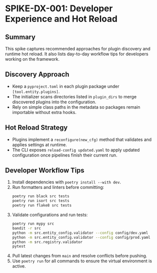 # SPIKE-DX-001: Developer Experience and Hot Reload

## Summary
This spike captures recommended approaches for plugin discovery and runtime hot reload. It also lists day-to-day workflow tips for developers working on the framework.

## Discovery Approach
- Keep a `pyproject.toml` in each plugin package under `[tool.entity.plugins]`.
- The initializer scans directories listed in `plugin_dirs` to merge discovered plugins into the configuration.
- Rely on simple class paths in the metadata so packages remain importable without extra hooks.

## Hot Reload Strategy
- Plugins implement a `reconfigure(new_cfg)` method that validates and applies settings at runtime.
- The CLI exposes `reload-config updated.yaml` to apply updated configuration once pipelines finish their current run.

## Developer Workflow Tips
1. Install dependencies with `poetry install --with dev`.
2. Run formatters and linters before committing:
   ```bash
   poetry run black src tests
   poetry run isort src tests
   poetry run flake8 src tests
   ```
3. Validate configurations and run tests:
   ```bash
   poetry run mypy src
   bandit -r src
   python -m src.entity_config.validator --config config/dev.yaml
   python -m src.entity_config.validator --config config/prod.yaml
   python -m src.registry.validator
   pytest
   ```
4. Pull latest changes from `main` and resolve conflicts before pushing.
5. Use `poetry run` for all commands to ensure the virtual environment is active.
